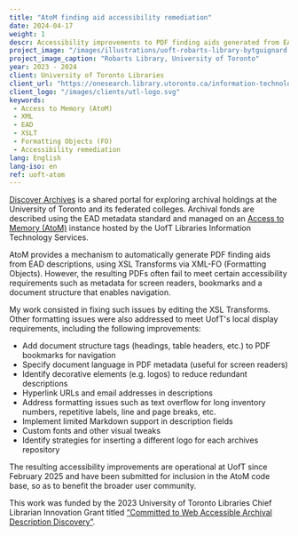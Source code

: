 ```yaml
---
title: "AtoM finding aid accessibility remediation"
date: 2024-04-17
weight: 1
descr: Accessibility improvements to PDF finding aids generated from EAD for the University of Toronto Archives.
project_image: "/images/illustrations/uoft-robarts-library-bytguignard.jpg"
project_image_caption: "Robarts Library, University of Toronto"
year: 2023 - 2024
client: University of Toronto Libraries
client_url: "https://onesearch.library.utoronto.ca/information-technology-services-its"
client_logo: "/images/clients/utl-logo.svg"
keywords: 
 - Access to Memory (AtoM)
 - XML
 - EAD
 - XSLT
 - Formatting Objects (FO)
 - Accessibility remediation
lang: English
lang-iso: en
ref: uoft-atom
---
```


[Discover Archives](https://discoverarchives.library.utoronto.ca/index.php/) is a shared portal for exploring archival holdings
at the University of Toronto and its federated colleges. Archival fonds are described using the EAD metadata standard and managed
on an [Access to Memory (AtoM)](https://www.accesstomemory.org/en/) instance hosted by the UofT Libraries Information Technology Services.

AtoM provides a mechanism to automatically generate PDF finding aids from EAD descriptions, using XSL Transforms via XML-FO (Formatting Objects). 
However, the resulting PDFs often fail to meet certain accessibility requirements such as metadata for screen readers, 
bookmarks and a document structure that enables navigation. 

My work consisted in fixing such issues by editing the XSL Transforms. Other formatting issues were also addressed to meet UofT's
local display requirements, including the following improvements:

- Add document structure tags (headings, table headers, etc.) to PDF bookmarks for navigation
- Specify document language in PDF metadata (useful for screen readers)
- Identify decorative elements (e.g. logos) to reduce redundant descriptions
- Hyperlink URLs and email addresses in descriptions
- Address formatting issues such as text overflow for long inventory numbers, repetitive labels, line and page breaks, etc. 
- Implement limited Markdown support in description fields
- Custom fonts and other visual tweaks
- Identify strategies for inserting a different logo for each archives repository

The resulting accessibility improvements are operational at UofT since February 2025 and have been 
submitted for inclusion in the AtoM code base, so as to benefit the broader user community.

This work was funded by the 2023 University of Toronto Libraries Chief Librarian Innovation Grant titled [“Committed to Web Accessible Archival Description Discovery”](https://docs.google.com/presentation/d/1nY5ZGEWSZR_9V4LBIQBki-gbLPsEhtLsF0f4zh4e858/edit#slide=id.p1).